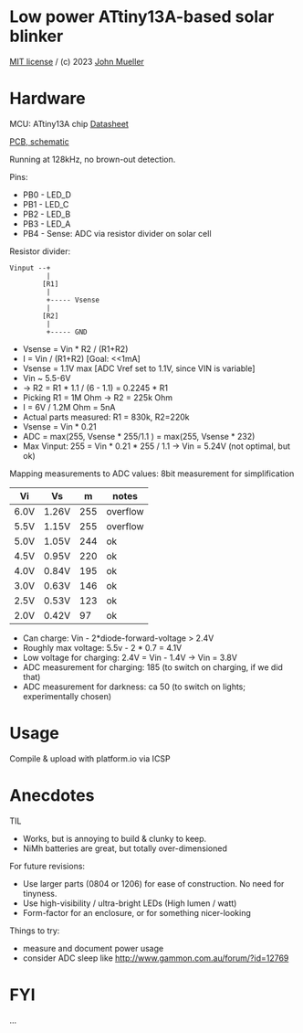 # Low power ATtiny13A-based solar blinker

[MIT license](LICENSE) / (c) 2023 [John Mueller](https://johnmu.com/)

# Hardware

MCU: ATtiny13A chip [Datasheet](https://ww1.microchip.com/downloads/en/DeviceDoc/ATtiny13A-Data-Sheet-DS40002307A.pdf)

[PCB, schematic](hardware)

Running at 128kHz, no brown-out detection.

Pins:

* PB0 - LED_D
* PB1 - LED_C
* PB2 - LED_B
* PB3 - LED_A
* PB4 - Sense: ADC via resistor divider on solar cell

Resistor divider:

```
Vinput --+
         |
        [R1]
         |
         +----- Vsense
         |
        [R2]
         |
         +----- GND
```

* Vsense = Vin * R2 / (R1+R2)
* I = Vin / (R1+R2) [Goal: <<1mA]
* Vsense = 1.1V max [ADC Vref set to 1.1V, since VIN is variable]
* Vin ~ 5.5-6V
* -> R2 = R1 * 1.1 / (6 - 1.1) = 0.2245 * R1
* Picking R1 = 1M Ohm -> R2 = 225k Ohm
* I = 6V / 1.2M Ohm = 5nA
* Actual parts measured: R1 = 830k, R2=220k
* Vsense = Vin * 0.21
* ADC = max(255, Vsense * 255/1.1 ) = max(255, Vsense * 232)
* Max Vinput: 255 = Vin * 0.21 * 255 / 1.1 -> Vin = 5.24V (not optimal, but ok)

Mapping measurements to ADC values: 8bit measurement for simplification

| Vi   |  Vs   |  m  | notes |
|------|-------|-----|-------|
| 6.0V | 1.26V | 255 | overflow |
| 5.5V | 1.15V | 255 | overflow |
| 5.0V | 1.05V | 244 | ok |
| 4.5V | 0.95V | 220 | ok |
| 4.0V | 0.84V | 195 | ok |
| 3.0V | 0.63V | 146 | ok |
| 2.5V | 0.53V | 123 | ok |
| 2.0V | 0.42V |  97 | ok |

* Can charge: Vin - 2*diode-forward-voltage > 2.4V
* Roughly max voltage: 5.5v - 2 * 0.7 = 4.1V
* Low voltage for charging: 2.4V = Vin - 1.4V -> Vin = 3.8V
* ADC measurement for charging: 185 (to switch on charging, if we did that)
* ADC measurement for darkness: ca 50 (to switch on lights; experimentally chosen)

# Usage

Compile & upload with platform.io via ICSP

# Anecdotes

TIL

* Works, but is annoying to build & clunky to keep.
* NiMh batteries are great, but totally over-dimensioned

For future revisions:

* Use larger parts (0804 or 1206) for ease of construction. No need for tinyness.
* Use high-visibility / ultra-bright LEDs (High lumen / watt)
* Form-factor for an enclosure, or for something nicer-looking

Things to try:

* measure and document power usage
* consider ADC sleep like http://www.gammon.com.au/forum/?id=12769

# FYI

...